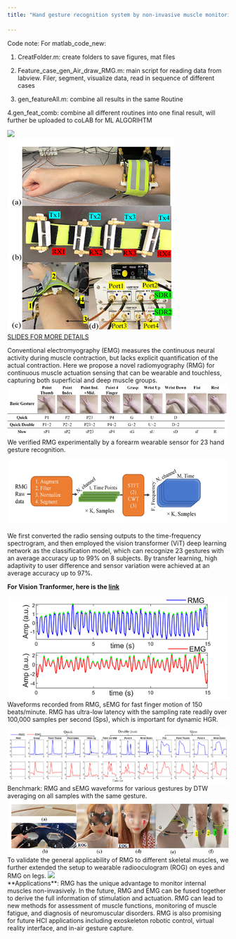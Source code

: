 ```yaml
---
title: "Hand gesture recognition system by non-invasive muscle monitoring sensor "

---
```

Code note: For matlab_code_new:
1. CreatFolder.m: create folders to save figures, mat files 

2. Feature_case_gen_Air_draw_RMG.m: main script for reading data from
labview. Filer, segment, visualize data, read in sequence of different cases

3. gen_featureAll.m: combine all results in the same Routine 

4.gen_feat_comb: combine all different routines into one final result,
will further be uploaded to coLAB for ML ALGORIHTM


<img src='/images/RMG/RMG_HGR.gif'><br/>
<img src='/images/RMG/setup.png'>  <br/>
[SLIDES FOR MORE DETAILS](http://zijingzhang1997.github.io/files/RMG/RMG_HGR_intro.pdf)

Conventional electromyography (EMG) measures the continuous neural activity during muscle contraction, but lacks explicit quantification of the actual contraction. Here we propose a novel radiomyography (RMG) for continuous muscle actuation sensing that can be wearable and touchless, capturing both superficial and deep muscle groups. 
<img src='/images/RMG/ges23.png'> 
We verified RMG experimentally by a forearm wearable sensor for 23 hand gesture recognition. 

<img src='/images/RMG/sigProc.png'><br/>  
We first converted the radio sensing outputs to the time-frequency spectrogram, and then employed the vision transformer (ViT) deep learning network as the classification model, which can recognize 23 gestures with an average accuracy up to 99% on 8 subjects. By transfer learning, high adaptivity to user difference and sensor variation were achieved at an average accuracy up to 97%. 

**For Vision Tranformer, here is the [link](https://github.com/lucidrains/vit-pytorch)**

<img src='/images/RMG/timeLag.png'><br/> 
Waveforms recorded from RMG, sEMG for fast finger motion of 150 beats/minute.
RMG has ultra-low latency with the sampling rate readily over 100,000 samples per second (Sps), which is important for dynamic HGR. 

<img src='/images/RMG/RMG_EMG.png'>
Benchmark: RMG and sEMG waveforms for various gestures by DTW averaging on all samples with the same gesture.   

<img src='/images/RMG/extension.png'> 
To validate the general applicability of RMG to different skeletal muscles, we further extended the setup to wearable radiooculogram (ROG) on eyes and RMG on legs. 
<img src='/images/nonContact.gif'> <br/> 
**Applications**:
RMG has the unique advantage to monitor internal muscles non-invasively. In the future, RMG and EMG can be fused together to derive the full information of stimulation and actuation. RMG can lead to new methods for assessment of muscle functions, monitoring of muscle fatigue, and diagnosis of neuromuscular disorders. RMG is also promising for future HCI applications including exoskeleton robotic control, virtual reality interface, and in-air gesture capture. 

